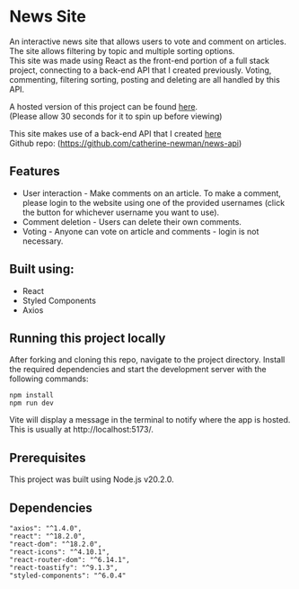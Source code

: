 # News Site

An interactive news site that allows users to vote and comment on articles. The site allows filtering by topic and multiple sorting options.  
This site was made using React as the front-end portion of a full stack project, connecting to a back-end API that I created previously.
Voting, commenting, filtering sorting, posting and deleting are all handled by this API.

A hosted version of this project can be found [here](https://main--subtle-wisp-17479d.netlify.app/).  
(Please allow 30 seconds for it to spin up before viewing)

This site makes use of a back-end API that I created [here](https://news-api-qn5t.onrender.com/api)  
Github repo: (https://github.com/catherine-newman/news-api)

## Features

- User interaction - Make comments on an article. To make a comment, please login to the website using one of the provided usernames (click the button for whichever username you want to use).
- Comment deletion - Users can delete their own comments.
- Voting - Anyone can vote on article and comments - login is not necessary.

## Built using:

- React
- Styled Components
- Axios

## Running this project locally

After forking and cloning this repo, navigate to the project directory. Install the required dependencies and start the development server with the following commands:

```
npm install
npm run dev
```

Vite will display a message in the terminal to notify where the app is hosted. This is usually at http://localhost:5173/.

## Prerequisites

This project was built using Node.js v20.2.0.

## Dependencies

```
"axios": "^1.4.0",
"react": "^18.2.0",
"react-dom": "^18.2.0",
"react-icons": "^4.10.1",
"react-router-dom": "^6.14.1",
"react-toastify": "^9.1.3",
"styled-components": "^6.0.4"
```
